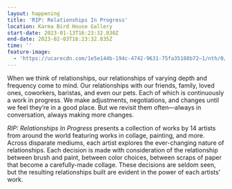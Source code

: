 ```yaml
---
layout: happening
title: 'RIP: Relationships In Progress'
location: Karma Bird House Gallery
start-date: 2023-01-13T16:23:32.830Z
end-date: 2023-02-03T16:23:32.835Z
time: ''
feature-image:
  - 'https://ucarecdn.com/1e5e144b-194c-4742-9631-75fa35108b72~1/nth/0/'
---
```

When we think of relationships, our relationships of varying depth and frequency come to mind. Our relationships with our friends, family, loved ones, coworkers, baristas, and even our pets. Each of which is continuously a work in progress. We make adjustments, negotiations, and changes until we feel they’re in a good place. But we revisit them often—always in conversation, always making more changes. 

_RIP: Relationships In Progress_ presents a collection of works by 14 artists from around the world featuring works in collage, painting, and more. Across disparate mediums, each artist explores the ever-changing nature of relationships. Each decision is made with consideration of the relationship between brush and paint, between color choices, between scraps of paper that become a carefully-made collage. These decisions are seldom seen, but the resulting relationships built are evident in the power of each artists’ work.

